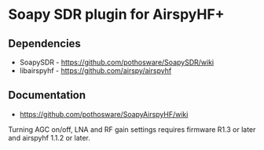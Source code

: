 # Soapy SDR plugin for AirspyHF+

## Dependencies

* SoapySDR - https://github.com/pothosware/SoapySDR/wiki
* libairspyhf - https://github.com/airspy/airspyhf

## Documentation

* https://github.com/pothosware/SoapyAirspyHF/wiki

Turning AGC on/off, LNA and RF gain settings requires firmware R1.3 or later
and airspyhf 1.1.2 or later.